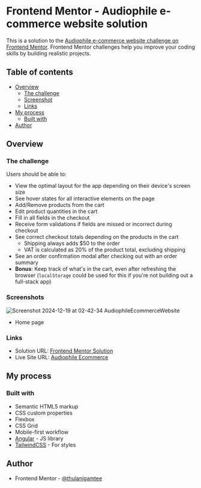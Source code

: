# Frontend Mentor - Audiophile e-commerce website solution

This is a solution to the [Audiophile e-commerce website challenge on Frontend Mentor](https://www.frontendmentor.io/challenges/audiophile-ecommerce-website-C8cuSd_wx). Frontend Mentor challenges help you improve your coding skills by building realistic projects.

## Table of contents

- [Overview](#overview)
  - [The challenge](#the-challenge)
  - [Screenshot](#screenshot)
  - [Links](#links)
- [My process](#my-process)
  - [Built with](#built-with)
- [Author](#author)

## Overview

### The challenge

Users should be able to:

- View the optimal layout for the app depending on their device's screen size
- See hover states for all interactive elements on the page
- Add/Remove products from the cart
- Edit product quantities in the cart
- Fill in all fields in the checkout
- Receive form validations if fields are missed or incorrect during checkout
- See correct checkout totals depending on the products in the cart
  - Shipping always adds $50 to the order
  - VAT is calculated as 20% of the product total, excluding shipping
- See an order confirmation modal after checking out with an order summary
- **Bonus**: Keep track of what's in the cart, even after refreshing the browser (`localStorage` could be used for this if you're not building out a full-stack app)

### Screenshots
![Screenshot 2024-12-19 at 02-42-34 AudiophileEcommerceWebsite](https://github.com/user-attachments/assets/60f94964-eef1-4ef9-8af1-ca393d89af44)
- Home page



### Links

- Solution URL: [Frontend Mentor Solution](https://www.frontendmentor.io/solutions/ecommerce-site-using-angular-and-tailwindcss-with-local-storage-MU4W83k4y6)
- Live Site URL: [Audiophile Ecommerce](https://audiophile-ecommerce-website-mu-ten.vercel.app/)

## My process

### Built with

- Semantic HTML5 markup
- CSS custom properties
- Flexbox
- CSS Grid
- Mobile-first workflow
- [Angular](https://angular.dev/) - JS library
- [TailwindCSS](https://tailwindcss.com/) - For styles

## Author

- Frontend Mentor - [@thulanigamtee](https://www.frontendmentor.io/profile/thulanigamtee)
